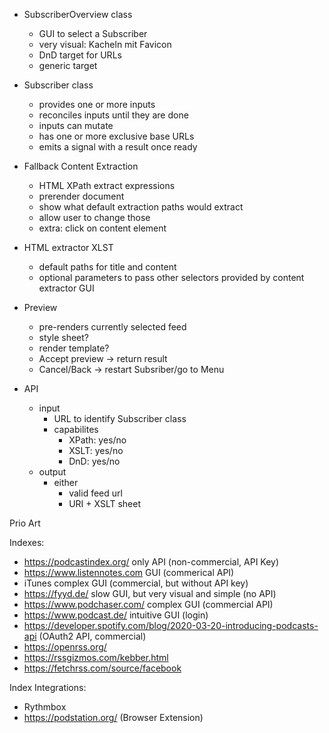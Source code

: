 - SubscriberOverview class
  - GUI to select a Subscriber
  - very visual: Kacheln mit Favicon
  - DnD target for URLs
  - generic target

- Subscriber class
  - provides one or more inputs
  - reconciles inputs until they are done
  - inputs can mutate
  - has one or more exclusive base URLs
  - emits a signal with a result once ready

- Fallback Content Extraction
  - HTML XPath extract expressions
  - prerender document
  - show what default extraction paths would extract
  - allow user to change those
  - extra: click on content element

- HTML extractor XLST
  - default paths for title and content
  - optional parameters to pass other selectors
    provided by content extractor GUI 

- Preview
  - pre-renders currently selected feed
  - style sheet?
  - render template?
  - Accept preview -> return result
  - Cancel/Back -> restart Subsriber/go to Menu

- API
  - input
    - URL to identify Subscriber class
    - capabilites
      - XPath: yes/no
      - XSLT: yes/no
      - DnD: yes/no
  - output
    - either
      - valid feed url
      - URI + XSLT sheet


Prio Art

Indexes:
- https://podcastindex.org/ only API (non-commercial, API Key)
- https://www.listennotes.com GUI (commerical API)
- iTunes complex GUI (commercial, but without API key)
- https://fyyd.de/ slow GUI, but very visual and simple (no API)
- https://www.podchaser.com/ complex GUI (commercial API)
- https://www.podcast.de/ intuitive GUI (login)
- https://developer.spotify.com/blog/2020-03-20-introducing-podcasts-api  (OAuth2 API, commercial)
- https://openrss.org/
- https://rssgizmos.com/kebber.html
- https://fetchrss.com/source/facebook

Index Integrations:
- Rythmbox
- https://podstation.org/ (Browser Extension)